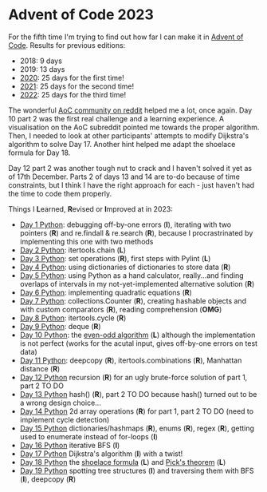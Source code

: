 # Advent of Code 2023

For the fifth time I'm trying to find out how far I can make it in [Advent of Code](https://adventofcode.com/2023/). Results for previous editions:
* 2018: 9 days
* 2019: 13 days
* [2020](https://github.com/Leftfish/Advent-of-Code-2020): 25 days for the first time!
* [2021](https://github.com/Leftfish/Advent-of-Code-2021): 25 days for the second time!
* [2022](https://github.com/Leftfish/Advent-of-Code-2022): 25 days for the third time!

The wonderful [AoC community on reddit](https://www.reddit.com/r/adventofcode/) helped me a lot, once again. Day 10 part 2 was the first real challenge and a learning experience. A visualisation on the AoC subreddit pointed me towards the proper algorithm. Then, I needed to look at other participants' attempts to modify Dijkstra's algorithm to solve Day 17. Another hint helped me adapt the shoelace formula for Day 18.

Day 12 part 2 was another tough nut to crack and I haven't solved it yet as of 17th December. Parts 2 of days 13 and 14 are to-do because of time constraints, but I think I have the right approach for each - just haven't had the time to code them properly.

Things I **L**earned, **R**evised or **I**mproved at in 2023:

* [Day 1 Python](01/d01.py): debugging off-by-one errors (**I**), iterating with two pointers (**R**) and re.findall & re.search (**R**), because I procrastrinated by implementing this one with two methods
* [Day 2 Python](02/d02.py): itertools.chain (**L**)
* [Day 3 Python](03/d03.py): set operations (**R**), first steps with Pylint (**L**)
* [Day 4 Python](04/d04.py): using dictionaries of dictionaries to store data (**R**)
* [Day 5 Python](05/d05.py): using Python as a hand calculator, really...and finding overlaps of intervals in my not-yet-implemented alternative solution (**R**)
* [Day 6 Python](06/d06.py): implementing quadratic equations (**R**)
* [Day 7 Python](07/d07.py): collections.Counter (**R**), creating hashable objects and with custom comparators (**R**), reading comprehension (**OMG**)
* [Day 8 Python](08/d08.py): itertools.cycle (**R**)
* [Day 9 Python](09/d09.py): deque (**R**)
* [Day 10 Python](10/d10.py): the [even-odd algorithm](https://en.wikipedia.org/wiki/Even%E2%80%93odd_rule) (**L**) although the implementation is not perfect (works for the acutal input, gives off-by-one errors on test data)
* [Day 11 Python](11/d11.py): deepcopy (**R**), itertools.combinations (**R**), Manhattan distance (**R**)
* [Day 12 Python](12/d12.py) recursion (**R**) for an ugly brute-force solution of part 1, part 2 TO DO
* [Day 13 Python](13/d13.py) hash() (**R**), part 2 TO DO because hash() turned out to be a wrong design choice...
* [Day 14 Python](14/d14.py) 2d array operations (**R**) for part 1, part 2 TO DO (need to implement cycle detection)
* [Day 15 Python](15/d15.py) dictionaries/hashmaps (**R**), enums (**R**), regex (**R**), getting used to enumerate instead of for-loops (**I**)
* [Day 16 Python](16/d16.py) iterative BFS (**I**)
* [Day 17 Python](17/d17.py) Dijkstra's algorithm (**I**) with a twist!
* [Day 18 Python](18/d18.py) the [shoelace formula](https://en.wikipedia.org/wiki/Shoelace_formula) (**L**) and [Pick's theorem](https://en.wikipedia.org/wiki/Pick%27s_theorem) (**L**)
* [Day 19 Python](19/d19.py) spotting tree structures (**I**) and traversing them with BFS (**I**), deepcopy (**R**)